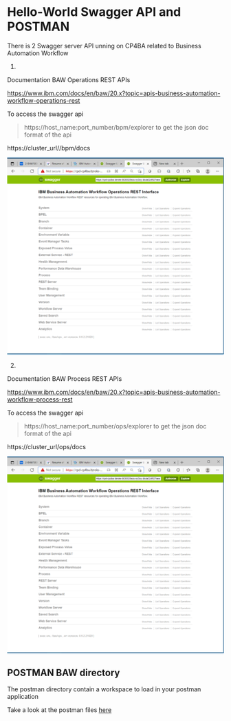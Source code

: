 ﻿# Hello-World Swagger API and POSTMAN

There is 2 Swagger server API unning on CP4BA related to Business Automation Workflow

1.
Documentation BAW Operations REST APIs

https://www.ibm.com/docs/en/baw/20.x?topic=apis-business-automation-workflow-operations-rest

To access the swagger api 
> https://host_name:port_number/bpm/explorer to get the json doc format of the api

https://cluster_url//bpm/docs

![cp4ba-hello-world/hello-world-swagger](images/baw-operations-rest-swagger.PNG)

2.
Documentation BAW Process REST APIs

https://www.ibm.com/docs/en/baw/20.x?topic=apis-business-automation-workflow-process-rest

To access the swagger api
> https://host_name:port_number/ops/explorer to get the json doc format of the api

https://cluster_url/ops/docs

![cp4ba-hello-world/hello-world-swagger](images/baw-operations-rest-swagger.PNG)

## POSTMAN BAW directory

The postman directory contain a workspace to load in your postman application

Take a look at the postman files [here](/hello-world-swagger/postman-baw/Readme.md)

